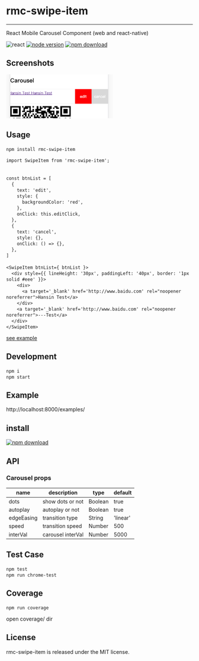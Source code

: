 # rmc-swipe-item
---

React Mobile Carousel Component (web and react-native)


![react](https://img.shields.io/badge/react-%3E%3D_16.0.0-green.svg)
[![node version][node-image]][node-url]
[![npm download][download-img]][download-url]

[npm-url]: http://npmjs.org/package/carousel
[node-image]: https://img.shields.io/badge/node.js-%3E=_0.10-green.svg?style=flat-square
[node-url]: http://nodejs.org/download/
[download-img]: https://img.shields.io/npm/dm/rmc-swipe-item.svg?style=flat-square
[download-url]: https://npmjs.org/package/rmc-swipe-item

## Screenshots

<img src="https://github.com/hansinhu/react-swipe-item/blob/master/assets/img/demoimg.png?raw=true" width="288"/>

## Usage
```
npm install rmc-swipe-item
```
```
import SwipeItem from 'rmc-swipe-item';


const btnList = [
  {
    text: 'edit',
    style: {
      backgroundColor: 'red',
    },
    onClick: this.editClick,
  },
  {
    text: 'cancel',
    style: {},
    onClick: () => {},
  },
]

<SwipeItem btnList={ btnList }>
  <div style={{ lineHeight: '30px', paddingLeft: '40px', border: '1px solid #eee' }}>
    <div>
      <a target='_blank' href='http://www.baidu.com' rel="noopener noreferrer">Hansin Test</a>  
    </div>
    <a target='_blank' href='http://www.baidu.com' rel="noopener noreferrer">---Test</a>
  </div>
</SwipeItem>

```

[see example](https://github.com/hansinhu/react-swipe-item/blob/master/examples/demo.tsx)


## Development

```
npm i
npm start
```

## Example

http://localhost:8000/examples/

## install

[![npm download][download-img]][download-url]


## API

### Carousel props

| name     | description    | type     | default      |
|----------|----------------|----------|--------------|
|dots | show dots or not | Boolean | true |
|autoplay | autoplay or not | Boolean | true |
|edgeEasing | transition type | String | 'linear' |
|speed | transition speed | Number | 500 |
|interVal | carousel interVal | Number | 5000 |


## Test Case

```
npm test
npm run chrome-test
```

## Coverage

```
npm run coverage
```

open coverage/ dir

## License

rmc-swipe-item is released under the MIT license.

